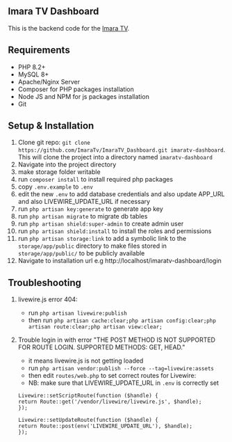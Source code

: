 ## Imara TV Dashboard

This is the backend code for the [Imara TV](https://imara.tv).

## Requirements
- PHP 8.2+
- MySQL 8+
- Apache/Nginx Server
- Composer for PHP packages installation
- Node JS and NPM for js packages installation
- Git

## Setup & Installation

1. Clone git repo: `git clone https://github.com/ImaraTv/ImaraTV_Dashboard.git imaratv-dashboard`. This will clone the project into a directory named `imaratv-dashboard`
2. Navigate into the project directory
3. make storage folder writable
4. run `composer install` to install required php packages
5. copy `.env.example` to `.env`
6. edit the new `.env` to add database credentials and also update APP_URL and also LIVEWIRE_UPDATE_URL if necessary
7. run `php artisan key:generate` to generate app key
8. run `php artisan migrate` to migrate db tables
9. run `php artisan shield:super-admin` to create admin user
10. run `php artisan shield:install` to install the roles and permissions
11. run `php artisan storage:link` to add a symbolic link to the `storage/app/public` directory to make files stored in `storage/app/public/` to be publicly available
11. Navigate to installation url e.g http://localhost/imaratv-dashboard/login

## Troubleshooting

1. livewire.js error 404:
    - run `php artisan livewire:publish`
    - then run `php artisan cache:clear;php artisan config:clear;php artisan route:clear;php artisan view:clear;`

2. Trouble login in with error "THE POST METHOD IS NOT SUPPORTED FOR ROUTE LOGIN. SUPPORTED METHODS: GET, HEAD."
    - it means livewire.js is not getting loaded
    - run `php artisan vendor:publish --force --tag=livewire:assets`
    - then edit `routes/web.php` to set correct routes for Livewire:
    - NB: make sure that LIVEWIRE_UPDATE_URL in `.env` is correctly set
   ```
   Livewire::setScriptRoute(function ($handle) {
   return Route::get('/vendor/livewire/livewire.js', $handle);
   });

   Livewire::setUpdateRoute(function ($handle) {
   return Route::post(env('LIVEWIRE_UPDATE_URL'), $handle);
   });
   ```
   
